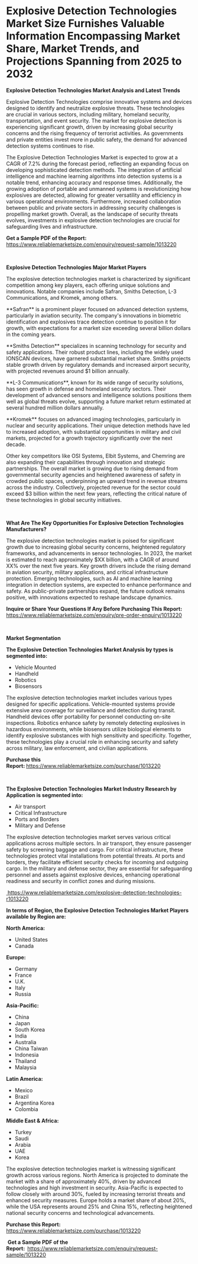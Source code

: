 <p><h1>Explosive Detection Technologies Market Size Furnishes Valuable Information Encompassing Market Share, Market Trends, and Projections Spanning from 2025 to 2032</h1></p><p><strong>Explosive Detection Technologies Market Analysis and Latest Trends</strong></p>
<p><p>Explosive Detection Technologies comprise innovative systems and devices designed to identify and neutralize explosive threats. These technologies are crucial in various sectors, including military, homeland security, transportation, and event security. The market for explosive detection is experiencing significant growth, driven by increasing global security concerns and the rising frequency of terrorist activities. As governments and private entities invest more in public safety, the demand for advanced detection systems continues to rise.</p><p>The Explosive Detection Technologies Market is expected to grow at a CAGR of 7.2% during the forecast period, reflecting an expanding focus on developing sophisticated detection methods. The integration of artificial intelligence and machine learning algorithms into detection systems is a notable trend, enhancing accuracy and response times. Additionally, the growing adoption of portable and unmanned systems is revolutionizing how explosives are detected, allowing for greater versatility and efficiency in various operational environments. Furthermore, increased collaboration between public and private sectors in addressing security challenges is propelling market growth. Overall, as the landscape of security threats evolves, investments in explosive detection technologies are crucial for safeguarding lives and infrastructure.</p></p>
<p><strong>Get a Sample PDF of the Report:&nbsp;</strong> <a href="https://www.reliablemarketsize.com/enquiry/request-sample/1013220?utm_campaign=2452&utm_medium=2&utm_source=Github&utm_content=ia&utm_term=16042025&utm_id=explosive-detection-technologies">https://www.reliablemarketsize.com/enquiry/request-sample/1013220</a></p>
<p>&nbsp;</p>
<p><strong>Explosive Detection Technologies Major Market Players</strong></p>
<p><p>The explosive detection technologies market is characterized by significant competition among key players, each offering unique solutions and innovations. Notable companies include Safran, Smiths Detection, L-3 Communications, and Kromek, among others.</p><p>**Safran** is a prominent player focused on advanced detection systems, particularly in aviation security. The company's innovations in biometric identification and explosives trace detection continue to position it for growth, with expectations for a market size exceeding several billion dollars in the coming years.</p><p>**Smiths Detection** specializes in scanning technology for security and safety applications. Their robust product lines, including the widely used IONSCAN devices, have garnered substantial market share. Smiths projects stable growth driven by regulatory demands and increased airport security, with projected revenues around $1 billion annually.</p><p>**L-3 Communications**, known for its wide range of security solutions, has seen growth in defense and homeland security sectors. Their development of advanced sensors and intelligence solutions positions them well as global threats evolve, supporting a future market return estimated at several hundred million dollars annually.</p><p>**Kromek** focuses on advanced imaging technologies, particularly in nuclear and security applications. Their unique detection methods have led to increased adoption, with substantial opportunities in military and civil markets, projected for a growth trajectory significantly over the next decade.</p><p>Other key competitors like OSI Systems, Elbit Systems, and Chemring are also expanding their capabilities through innovation and strategic partnerships. The overall market is growing due to rising demand from governmental security agencies and heightened awareness of safety in crowded public spaces, underpinning an upward trend in revenue streams across the industry. Collectively, projected revenue for the sector could exceed $3 billion within the next few years, reflecting the critical nature of these technologies in global security initiatives.</p></p>
<p>&nbsp;</p>
<p><strong>What Are The Key Opportunities For Explosive Detection Technologies Manufacturers?</strong></p>
<p><p>The explosive detection technologies market is poised for significant growth due to increasing global security concerns, heightened regulatory frameworks, and advancements in sensor technologies. In 2023, the market is estimated to reach approximately $XX billion, with a CAGR of around XX% over the next five years. Key growth drivers include the rising demand in aviation security, military applications, and critical infrastructure protection. Emerging technologies, such as AI and machine learning integration in detection systems, are expected to enhance performance and safety. As public-private partnerships expand, the future outlook remains positive, with innovations expected to reshape landscape dynamics.</p></p>
<p><strong>Inquire or Share Your Questions If Any Before Purchasing This Report:</strong> <a href="https://www.reliablemarketsize.com/enquiry/pre-order-enquiry/1013220?utm_campaign=2452&utm_medium=2&utm_source=Github&utm_content=ia&utm_term=16042025&utm_id=explosive-detection-technologies">https://www.reliablemarketsize.com/enquiry/pre-order-enquiry/1013220</a></p>
<p>&nbsp;</p>
<p><strong>Market Segmentation</strong></p>
<p><strong>The Explosive Detection Technologies Market Analysis by types is segmented into:</strong></p>
<p><ul><li>Vehicle Mounted</li><li>Handheld</li><li>Robotics</li><li>Biosensors</li></ul></p>
<p><p>The explosive detection technologies market includes various types designed for specific applications. Vehicle-mounted systems provide extensive area coverage for surveillance and detection during transit. Handheld devices offer portability for personnel conducting on-site inspections. Robotics enhance safety by remotely detecting explosives in hazardous environments, while biosensors utilize biological elements to identify explosive substances with high sensitivity and specificity. Together, these technologies play a crucial role in enhancing security and safety across military, law enforcement, and civilian applications.</p></p>
<p><strong>Purchase this Report:&nbsp;</strong><a href="https://www.reliablemarketsize.com/purchase/1013220?utm_campaign=2452&utm_medium=2&utm_source=Github&utm_content=ia&utm_term=16042025&utm_id=explosive-detection-technologies">https://www.reliablemarketsize.com/purchase/1013220</a></p>
<p>&nbsp;</p>
<p><strong>The Explosive Detection Technologies Market Industry Research by Application is segmented into:</strong></p>
<p><ul><li>Air transport</li><li>Critical Infrastructure</li><li>Ports and Borders</li><li>Military and Defense</li></ul></p>
<p><p>The explosive detection technologies market serves various critical applications across multiple sectors. In air transport, they ensure passenger safety by screening baggage and cargo. For critical infrastructure, these technologies protect vital installations from potential threats. At ports and borders, they facilitate efficient security checks for incoming and outgoing cargo. In the military and defense sector, they are essential for safeguarding personnel and assets against explosive devices, enhancing operational readiness and security in conflict zones and during missions.</p></p>
<p><a href="https://www.reliablemarketsize.com/explosive-detection-technologies-r1013220?utm_campaign=2452&utm_medium=2&utm_source=Github&utm_content=ia&utm_term=16042025&utm_id=explosive-detection-technologies">&nbsp;https://www.reliablemarketsize.com/explosive-detection-technologies-r1013220</a></p>
<p><strong>In terms of Region, the Explosive Detection Technologies Market Players available by Region are:</strong></p>
<p>
    <p> <strong> North America: </strong>
        <ul>
            <li>United States</li>
            <li>Canada</li>
        </ul>
        </p> 
    <p> <strong> Europe: </strong>
        <ul>
            <li>Germany</li>
            <li>France</li>
            <li>U.K.</li>
            <li>Italy</li>
            <li>Russia</li>
        </ul>
        </p> 
    <p> <strong> Asia-Pacific: </strong>
        <ul>
            <li>China</li>
            <li>Japan</li>
            <li>South Korea</li>
            <li>India</li>
            <li>Australia</li>
            <li>China Taiwan</li>
            <li>Indonesia</li>
            <li>Thailand</li>
            <li>Malaysia</li>
        </ul>
        </p> 
    <p> <strong> Latin America: </strong>
        <ul>
            <li>Mexico</li>
            <li>Brazil</li>
            <li>Argentina Korea</li>
            <li>Colombia</li>
        </ul>
        </p> 
    <p> <strong> Middle East & Africa: </strong>
        <ul>
            <li>Turkey</li>
            <li>Saudi</li>
            <li>Arabia</li>
            <li>UAE</li>
            <li>Korea</li>
        </ul>
    </p>
    </p>
<p><p>The explosive detection technologies market is witnessing significant growth across various regions. North America is projected to dominate the market with a share of approximately 40%, driven by advanced technologies and high investment in security. Asia-Pacific is expected to follow closely with around 30%, fueled by increasing terrorist threats and enhanced security measures. Europe holds a market share of about 20%, while the USA represents around 25% and China 15%, reflecting heightened national security concerns and technological advancements.</p></p>
<p><strong>Purchase this Report: </strong><a href="https://www.reliablemarketsize.com/purchase/1013220?utm_campaign=2452&utm_medium=2&utm_source=Github&utm_content=ia&utm_term=16042025&utm_id=explosive-detection-technologies">https://www.reliablemarketsize.com/purchase/1013220</a></p>
<p>&nbsp;<strong>Get a Sample PDF of the Report:&nbsp;&nbsp;</strong><a href="https://www.reliablemarketsize.com/enquiry/request-sample/1013220?utm_campaign=2452&utm_medium=2&utm_source=Github&utm_content=ia&utm_term=16042025&utm_id=explosive-detection-technologies">https://www.reliablemarketsize.com/enquiry/request-sample/1013220</a></p>
<p><strong></strong></p>
<p><p></p><p></p><p></p></p>